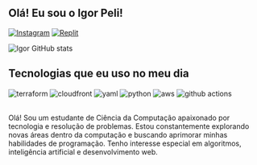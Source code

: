 ## Olá! Eu sou o Igor Peli!

[![Instagram](https://img.shields.io/badge/Instagram-E4405F?style=for-the-badge&logo=instagram&logoColor=white)](https://instagram.com/igor_peli)
[![Replit](https://img.shields.io/badge/replit-667881?style=for-the-badge&logo=replit&logoColor=white)](https://replit.com/@IgorResende2)

![Igor GitHub stats](https://github-readme-stats.vercel.app/api?username=IgorPeli&show_icons=true&theme=dracula&count_private=true)


## Tecnologias que eu uso no meu dia

<div style="display: inline_block">
  <img align="center" alt="terraform" src="https://img.shields.io/badge/Terraform-623CE4?style=for-the-badge&logo=terraform&logoColor=white" />
  <img align="center" alt="cloudfront" src="https://img.shields.io/badge/CloudFront-232F3E?style=for-the-badge&logo=amazonaws&logoColor=white" />
  <img align="center" alt="yaml" src="https://img.shields.io/badge/YAML-000000?style=for-the-badge&logo=yaml&logoColor=white" />
  <img align="center" alt="python" src="https://img.shields.io/badge/Python-3776AB?style=for-the-badge&logo=python&logoColor=white" />
  <img align="center" alt="aws" src="https://img.shields.io/badge/AWS-FF9900?style=for-the-badge&logo=amazonaws&logoColor=white" />
  <img align="center" alt="github actions" src="https://img.shields.io/badge/GitHub_Actions-2088FF?style=for-the-badge&logo=githubactions&logoColor=white" />
</div><br/>

Olá! Sou um estudante de Ciência da Computação apaixonado por tecnologia e resolução de problemas. Estou constantemente explorando novas áreas dentro da computação e buscando aprimorar minhas habilidades de programação. Tenho interesse especial em algoritmos, inteligência artificial e desenvolvimento web.

